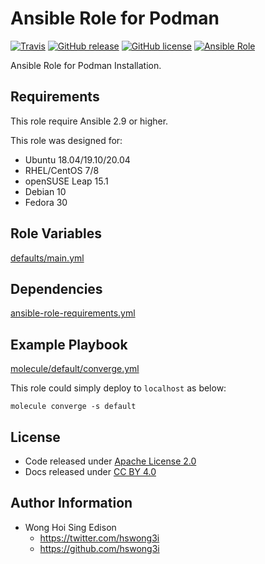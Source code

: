 # Ansible Role for Podman

[![Travis](https://img.shields.io/travis/com/alvistack/ansible-role-podman.svg)](https://travis-ci.com/alvistack/ansible-role-podman)
[![GitHub release](https://img.shields.io/github/release/alvistack/ansible-role-podman.svg)](https://github.com/alvistack/ansible-role-podman)
[![GitHub license](https://img.shields.io/github/license/alvistack/ansible-role-podman.svg)](https://github.com/alvistack/ansible-role-podman/blob/master/LICENSE)
[![Ansible Role](https://img.shields.io/badge/galaxy-alvistack.podman-blue.svg)](https://galaxy.ansible.com/alvistack/podman)

Ansible Role for Podman Installation.

## Requirements

This role require Ansible 2.9 or higher.

This role was designed for:

  - Ubuntu 18.04/19.10/20.04
  - RHEL/CentOS 7/8
  - openSUSE Leap 15.1
  - Debian 10
  - Fedora 30

## Role Variables

[defaults/main.yml](defaults/main.yml)

## Dependencies

[ansible-role-requirements.yml](ansible-role-requirements.yml)

## Example Playbook

[molecule/default/converge.yml](molecule/default/converge.yml)

This role could simply deploy to `localhost` as below:

    molecule converge -s default

## License

  - Code released under [Apache License 2.0](LICENSE)
  - Docs released under [CC BY 4.0](http://creativecommons.org/licenses/by/4.0/)

## Author Information

  - Wong Hoi Sing Edison
      - <https://twitter.com/hswong3i>
      - <https://github.com/hswong3i>
